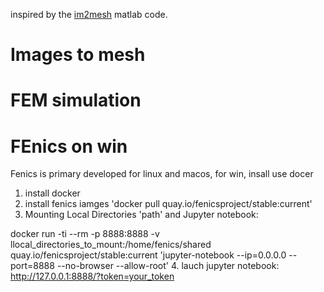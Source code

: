 inspired by the [im2mesh](https://fr.mathworks.com/matlabcentral/fileexchange/71772-im2mesh-2d-image-to-triangular-meshes) matlab code.

# Images to mesh 


# FEM simulation


# FEnics on win

Fenics is primary developed for linux and macos, for win, insall use docer

1. install docker 
2. install fenics iamges 'docker pull quay.io/fenicsproject/stable:current'
3. Mounting Local Directories 'path' and Jupyter notebook:

  docker run -ti --rm -p 8888:8888 -v llocal_directories_to_mount:/home/fenics/shared quay.io/fenicsproject/stable:current 'jupyter-notebook --ip=0.0.0.0 --port=8888 --no-browser --allow-root' 
4. lauch jupyter notebook:  http://127.0.0.1:8888/?token=your_token





